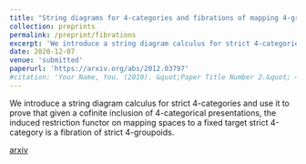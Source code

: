 ```yaml
---
title: "String diagrams for 4-categories and fibrations of mapping 4-groupoids"
collection: preprints
permalink: /preprint/fibrations
excerpt: 'We introduce a string diagram calculus for strict 4-categories and use it to prove that given a cofinite inclusion of 4-categorical presentations, the induced restriction functor on mapping spaces to a fixed target strict 4-category is a fibration of strict 4-groupoids.'
date: 2020-12-07
venue: 'submitted'
paperurl: 'https://arxiv.org/abs/2012.03797'
#citation: 'Your Name, You. (2010). &quot;Paper Title Number 2.&quot; <i>Journal 1</i>. 1(2).'
---
```

We introduce a string diagram calculus for strict 4-categories and use it to prove that given a cofinite inclusion of 4-categorical presentations, the induced restriction functor on mapping spaces to a fixed target strict 4-category is a fibration of strict 4-groupoids. 

[arxiv](https://arxiv.org/abs/2012.03797)
